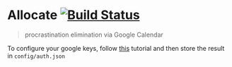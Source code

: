 # Allocate [![Build Status](https://travis-ci.org/SivanMehta/allocate.svg?branch=deploy)](https://travis-ci.org/SivanMehta/allocate)
> procrastination elimination via Google Calendar

To configure your google keys, follow [this](https://developers.google.com/google-apps/calendar/quickstart/dotnet?authuser=1) tutorial and then store the result in `config/auth.json`
